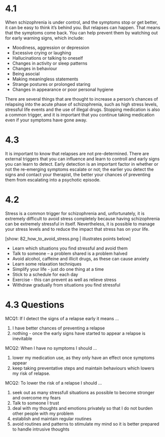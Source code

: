 # 4.1

When schizophrenia is under control, and the symptoms stop or get better, it can
be easy to think it’s behind you. But relapses can happen. That means that the
symptoms come back. You can help prevent them by watching out for early warning
signs, which include:

- Moodiness, aggression or depression
- Excessive crying or laughing
- Hallucinations or talking to oneself
- Changes in activity or sleep patterns
- Changes in behaviour
- Being asocial
- Making meaningless statements
- Strange postures or prolonged staring
- Changes in appearance or poor personal hygiene

There are several things that are thought to increase a person’s chances of
relapsing into the acute phase of schizophrenia, such as high stress levels,
stressful life events and the use of illegal drugs. Stopping medication is also
a common trigger, and it is important that you continue taking medication even
if your symptoms have gone away.

# 4.3

It is important to know that relapses are not pre-determined. There are external
triggers that you can influence and learn to controll and early signs you can
learn to detect. Early detection is an important factor in whether or not the
re-emerging symptoms escalate or not; the earlier you detect the signs and
contact your therapist, the better your chances of preventing them from
escalating into a psychotic episode.

# 4.2

Stress is a common trigger for schizophrenia and, unfortunately, it is extremely
difficult to avoid stress completely because having schizophrenia can be
extremely stressful in itself. Nevertheless, it is possible to manage your
stress levels and to reduce the impact that stress has on your life.

[show: 82_how_to_avoid_stress.png | illustrates points below]

- Learn which situations you find stressful and avoid them
- Talk to someone – a problem shared is a problem halved
- Avoid alcohol, caffeine and illicit drugs, as these can cause anxiety
- Learn some relaxation techniques
- Simplify your life - just do one thing at a time
- Stick to a schedule for each day
- Exercise - this can prevent as well as relieve stress
- Withdraw gradually from situations you find stressful

# 4.3 Questions

MCQ1: If I detect the signs of a relapse early it means ...
1. I have better chances of preventing a relapse
2. nothing - once the early signs have started to appear a relapse is inevitable


MCQ2: When I have no symptoms I should ...
1. lower my medication use, as they only have an effect once symptoms appear
2. keep taking preventative steps and maintain behaviours which lowers my risk
   of relapse.

MCQ2: To lower the risk of a relapse I should ...
1. seek out as many stressfull situations as possible to become stronger and
   overcome my fears
3. Talk to someone I trust
4. deal with my thoughts and emotions privately so that I do not burden other
   people with my problem
5. establish and maintain regular routines
6. avoid routines and patterns to stimulate my mind so it is better prepared to
   handle intrusive thoughts